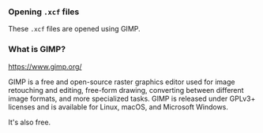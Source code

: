 ### Opening `.xcf` files

These `.xcf` files are opened using GIMP.

### What is GIMP?

https://www.gimp.org/

GIMP is a free and open-source raster graphics editor used for image retouching and editing, free-form drawing, converting between different image formats, and more specialized tasks. GIMP is released under GPLv3+ licenses and is available for Linux, macOS, and Microsoft Windows.

It's also free.